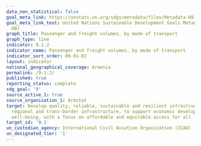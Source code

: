 ```yaml
---
data_non_statistical: false
goal_meta_link: https://unstats.un.org/sdgs/metadata/files/Metadata-09-01-02.pdf
goal_meta_link_text: United Nations Sustainable Development Goals Metadata (PDF 375
  KB)
graph_title: Passenger and freight volumes, by mode of transport
graph_type: line
indicator: 9.1.2
indicator_name: Passenger and freight volumes, by mode of transport
indicator_sort_order: 09-01-02
layout: indicator
national_geographical_coverage: Armenia
permalink: /9-1-2/
published: true
reporting_status: complete
sdg_goal: '9'
source_active_1: true
source_organisation_1: Armstat
target: Develop quality, reliable, sustainable and resilient infrastructure, including
  regional and trans-border infrastructure, to support economic development and human
  well-being, with a focus on affordable and equitable access for all
target_id: '9.1'
un_custodian_agency: International Civil Aviation Organization (ICAO)
un_designated_tier: '1'
---
```

